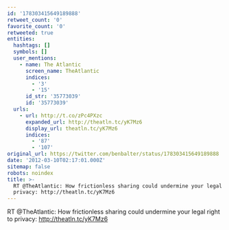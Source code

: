 ```yaml
---
id: '178303415649189888'
retweet_count: '0'
favorite_count: '0'
retweeted: true
entities:
  hashtags: []
  symbols: []
  user_mentions:
    - name: The Atlantic
      screen_name: TheAtlantic
      indices:
        - '3'
        - '15'
      id_str: '35773039'
      id: '35773039'
  urls:
    - url: http://t.co/zPc4PXzc
      expanded_url: http://theatln.tc/yK7Mz6
      display_url: theatln.tc/yK7Mz6
      indices:
        - '87'
        - '107'
original_url: https://twitter.com/benbalter/status/178303415649189888
date: '2012-03-10T02:17:01.000Z'
sitemap: false
robots: noindex
title: >-
  RT @TheAtlantic: How frictionless sharing could undermine your legal right to
  privacy: http://theatln.tc/yK7Mz6
---
```


RT @TheAtlantic: How frictionless sharing could undermine your legal right to privacy: http://theatln.tc/yK7Mz6